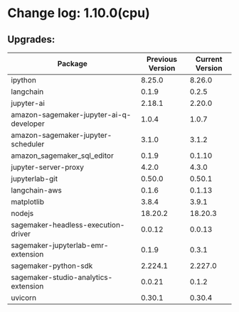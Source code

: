 # Change log: 1.10.0(cpu)

## Upgrades: 

Package | Previous Version | Current Version
---|---|---
ipython|8.25.0|8.26.0
langchain|0.1.9|0.2.5
jupyter-ai|2.18.1|2.20.0
amazon-sagemaker-jupyter-ai-q-developer|1.0.4|1.0.7
amazon-sagemaker-jupyter-scheduler|3.1.0|3.1.2
amazon_sagemaker_sql_editor|0.1.9|0.1.10
jupyter-server-proxy|4.2.0|4.3.0
jupyterlab-git|0.50.0|0.50.1
langchain-aws|0.1.6|0.1.13
matplotlib|3.8.4|3.9.1
nodejs|18.20.2|18.20.3
sagemaker-headless-execution-driver|0.0.12|0.0.13
sagemaker-jupyterlab-emr-extension|0.1.9|0.3.1
sagemaker-python-sdk|2.224.1|2.227.0
sagemaker-studio-analytics-extension|0.0.21|0.1.2
uvicorn|0.30.1|0.30.4
